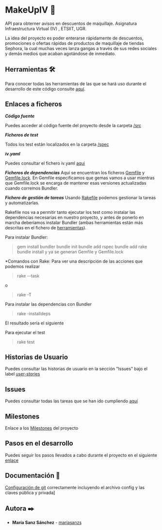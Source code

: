 # MakeUpIV 💄

API para obterner avisos en descuentos de maquillaje. Asignatura Infraestructura Virtual (IV) , ETSIIT, UGR.

La idea del proyecto es poder enterarse rápidamente de descuentos, promociones o ofertas rápidas de productos de maquillaje de tiendas Sephora, la cual muchas veces lanza gangas a través de sus redes sociales y demás medios que acaban agotándose de inmediato.

## Herramientas 🛠️
Para conocer todas las herramientas de las que se hará uso durante el desarrollo de este código consulte [aquí](https://github.com/mariasanzs/makeupIV/blob/master/docs/herramientas.md).

## Enlaces a ficheros

***Código fuente***

Puedes acceder al código fuente del proyecto desde la carpeta [/src](https://github.com/mariasanzs/makeupIV/tree/master/src)

***Ficheros de test***

Todos los test están localizados en la carpeta [/spec](https://github.com/mariasanzs/makeupIV/tree/master/spec)

***iv.yaml***

Puedes consultar el fichero iv.yaml [aqui](https://github.com/mariasanzs/makeupIV/blob/master/iv.yaml)

***Ficheros de dependencias***
Aquí se encuentran los ficheros [Gemfile](https://github.com/mariasanzs/makeupIV/blob/master/Gemfile) y [Gemfile.lock](https://github.com/mariasanzs/makeupIV/blob/master/Gemfile.lock). En Gemfile especificamos que gemas vamos a usar mientras que Gemfile.lock se encarga de mantener esas versiones actualizadas cuando corremos Bundler.

***Fichero de gestión de tareas***
Usando [Rakefile](https://github.com/mariasanzs/makeupIV/blob/master/Rakefile) podemos gestionar la tareas y automatizarlas.

Rakefile nos va a permitir tanto ejecutar los test como instalar las dependencias necesarias en nuestro proyecto, y antes de ponerlo en marcha deberíamos instalar Bundler (ambas herramientas están más descritas en el fichero de [herramientas](https://github.com/mariasanzs/makeupIV/blob/master/docs/herramientas.md)).

Para instalar Bundler:
>gem install bundler
>bundle init
>bundle add rspec
>bundle add rake
>bundle install
y ya se generan Gemfile y Gemfile.lock

*Comandos con Rake:
Para ver una descripción de las acciones que podemos realizar
>rake --task

o

>rake -T

Para instalar las dependencias con Bundler
>rake -installdeps

El resultado sería el siguiente

Para ejecutar el test
>rake test

## Historias de Usuario
Puedes consultar las historias de usuario en la sección "Issues" bajo el label [user-stories](https://github.com/mariasanzs/makeupIV/issues?q=is%3Aopen+is%3Aissue+label%3Auser-stories)

## Issues
Puedes consultar todas las tareas que se han ido cumpliendo [aquí](https://github.com/mariasanzs/makeupIV/issues?q=is%3Aissue+is%3Aclosed)

## Milestones
Enlace a los [Milestones](https://github.com/mariasanzs/makeupIV/milestones) del proyecto

## Pasos en el desarrollo
Puedes seguir los pasos llevados a cabo durante el proyecto en el siguiente [enlace](https://github.com/mariasanzs/makeupIV/blob/master/docs/pasos.md)

## Documentación 📖
[Configuración de git](https://github.com/mariasanzs/makeupIV/blob/master/docs/git.md) correctamente incluyendo el archivo config y las claves pública y privada]

## Autora ✒️
* **María Sanz Sánchez** - [mariasanzs](https://github.com/mariasanzs)
